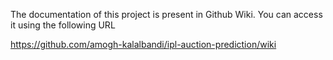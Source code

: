 The documentation of this project is present in Github Wiki. You can access it using the following URL

https://github.com/amogh-kalalbandi/ipl-auction-prediction/wiki
